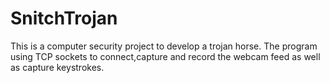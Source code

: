 # SnitchTrojan
This is a computer security project to develop a trojan horse.
The program using TCP sockets to connect,capture and record the webcam feed as well as capture keystrokes.
